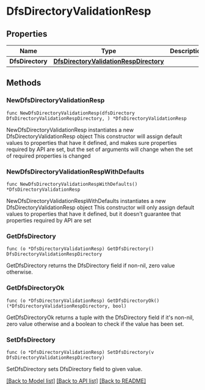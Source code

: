 # DfsDirectoryValidationResp

## Properties

Name | Type | Description | Notes
------------ | ------------- | ------------- | -------------
**DfsDirectory** | [**DfsDirectoryValidationRespDirectory**](DfsDirectoryValidationRespDirectory.md) |  | 

## Methods

### NewDfsDirectoryValidationResp

`func NewDfsDirectoryValidationResp(dfsDirectory DfsDirectoryValidationRespDirectory, ) *DfsDirectoryValidationResp`

NewDfsDirectoryValidationResp instantiates a new DfsDirectoryValidationResp object
This constructor will assign default values to properties that have it defined,
and makes sure properties required by API are set, but the set of arguments
will change when the set of required properties is changed

### NewDfsDirectoryValidationRespWithDefaults

`func NewDfsDirectoryValidationRespWithDefaults() *DfsDirectoryValidationResp`

NewDfsDirectoryValidationRespWithDefaults instantiates a new DfsDirectoryValidationResp object
This constructor will only assign default values to properties that have it defined,
but it doesn't guarantee that properties required by API are set

### GetDfsDirectory

`func (o *DfsDirectoryValidationResp) GetDfsDirectory() DfsDirectoryValidationRespDirectory`

GetDfsDirectory returns the DfsDirectory field if non-nil, zero value otherwise.

### GetDfsDirectoryOk

`func (o *DfsDirectoryValidationResp) GetDfsDirectoryOk() (*DfsDirectoryValidationRespDirectory, bool)`

GetDfsDirectoryOk returns a tuple with the DfsDirectory field if it's non-nil, zero value otherwise
and a boolean to check if the value has been set.

### SetDfsDirectory

`func (o *DfsDirectoryValidationResp) SetDfsDirectory(v DfsDirectoryValidationRespDirectory)`

SetDfsDirectory sets DfsDirectory field to given value.



[[Back to Model list]](../README.md#documentation-for-models) [[Back to API list]](../README.md#documentation-for-api-endpoints) [[Back to README]](../README.md)


